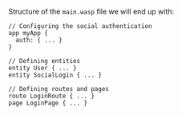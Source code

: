Structure of the `main.wasp` file we will end up with:

```wasp title="main.wasp"
// Configuring the social authentication
app myApp {
  auth: { ... }
}

// Defining entities
entity User { ... }
entity SocialLogin { ... }

// Defining routes and pages
route LoginRoute { ... }
page LoginPage { ... }
```